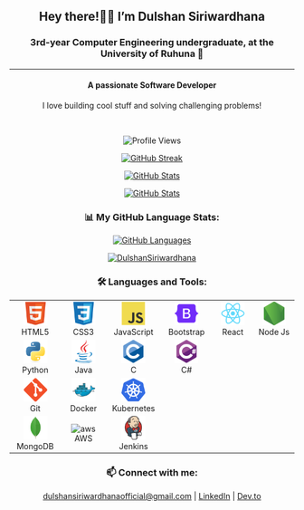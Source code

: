 <div align="center">
  <h2>Hey there!👋🤩 I’m Dulshan Siriwardhana</h2>
  <h3>3rd-year Computer Engineering undergraduate, at the University of Ruhuna 🏤</h3>
</div>
<hr/>

<div align="center">
  <h4>A passionate Software Developer</h4>
  <p>I love building cool stuff and solving challenging problems!</p>
</div>
<br>

<p align="center">
  <img src="https://komarev.com/ghpvc/?username=DulshanSiriwardhana" alt="Profile Views">
</p>

<p align="center">
  <a href="https://git.io/streak-stats">
    <img src="https://github-readme-streak-stats.herokuapp.com?user=DulshanSiriwardhana&theme=omni" alt="GitHub Streak">
  </a>
</p>

<p align="center">
  <a href="https://github.com/DulshanSiriwardhana/github-readme-stats">
    <img src="https://github-readme-stats.vercel.app/api?username=DulshanSiriwardhana&theme=algolia" alt="GitHub Stats">
  </a>
</p>

<p align="center">
  <a href="https://github-contributor-stats.vercel.app/api?username=DulshanSiriwardhana&limit=5">
    <img src="https://github-contributor-stats.vercel.app/api?username=DulshanSiriwardhana&hide=B,B%2B&limit=5" alt="GitHub Stats">
  </a>
</p>

<div align="center">
  <h3>📊 My GitHub Language Stats:</h3>
  <p align="center">
    <a href="https://github.com/DulshanSiriwardhana/github-readme-stats">
      <img src="https://github-readme-stats.vercel.app/api/top-langs/?username=DulshanSiriwardhana&theme=radical&hide_border=false" alt="GitHub Languages">
    </a>
  </p>
</div>



<p align="center">
  <a href="https://github.com/ryo-ma/github-profile-trophy">
    <img src="https://github-profile-trophy.vercel.app/?username=DulshanSiriwardhana&theme=onedark" alt="DulshanSiriwardhana" />
  </a>
</p>

<div align="center">
  <h3>🛠️ Languages and Tools:</h3>
  <p align="center">
  <table>
  <tr>
    <td align="center" width="96">
      <img src="https://raw.githubusercontent.com/devicons/devicon/master/icons/html5/html5-original.svg" alt="html5" width="42" height="42" />
      <br>HTML5
    </td>
    <td align="center" width="96">
      <img src="https://raw.githubusercontent.com/devicons/devicon/master/icons/css3/css3-original.svg" alt="css3" width="42" height="42" />
      <br>CSS3
    </td>
    <td align="center" width="96">
      <img src="https://raw.githubusercontent.com/devicons/devicon/master/icons/javascript/javascript-original.svg" alt="javascript" width="42" height="42" />
      <br>JavaScript
    </td>
    <td align="center" width="96">
      <img src="https://raw.githubusercontent.com/devicons/devicon/master/icons/bootstrap/bootstrap-plain.svg" alt="bootstrap" width="42" height="42" />
      <br>Bootstrap
    </td>
    <td align="center" width="96">
      <img src="https://raw.githubusercontent.com/devicons/devicon/master/icons/react/react-original.svg" alt="React" width="42" height="42"/>
      <br>React
    </td>
    <td align="center" width="96">
      <img src="https://raw.githubusercontent.com/devicons/devicon/master/icons/nodejs/nodejs-original.svg" alt="Node.js" width="42" height="42"/>
      <br>Node Js
    </td>
  </tr>
  
  <tr>
    <td align="center" width="96">
      <img src="https://raw.githubusercontent.com/devicons/devicon/master/icons/python/python-original.svg" alt="python" width="42" height="42" />
      <br>Python
    </td>
    <td align="center" width="96">
      <img src="https://raw.githubusercontent.com/devicons/devicon/master/icons/java/java-original.svg" alt="Java" width="42" height="42"/>
      <br>Java
    </td>
    <td align="center" width="96">
      <img src="https://raw.githubusercontent.com/devicons/devicon/master/icons/c/c-original.svg" alt="C" width="42" height="42"/>
      <br>C
    </td>
    <td align="center" width="96">
      <img src="https://raw.githubusercontent.com/devicons/devicon/master/icons/csharp/csharp-original.svg" alt="C#" width="42" height="42"/>
      <br>C#
    </td>
  </tr>
  
  <tr>
    <td align="center" width="96">
      <img src="https://raw.githubusercontent.com/devicons/devicon/master/icons/git/git-original.svg" alt="git" width="42" height="42" />
      <br>Git
    </td>
    <td align="center" width="96">
      <img src="https://raw.githubusercontent.com/devicons/devicon/master/icons/docker/docker-original.svg" alt="docker" width="42" height="42" />
      <br>Docker
    </td>
    <td align="center" width="96">
      <img src="https://raw.githubusercontent.com/devicons/devicon/master/icons/kubernetes/kubernetes-original.svg" alt="kubernetes" width="42" height="42" />
      <br>Kubernetes
    </td>
  </tr>
  
  <tr>
    <td align="center" width="96">
      <img src="https://raw.githubusercontent.com/devicons/devicon/master/icons/mongodb/mongodb-original.svg" alt="mongodb" width="42" height="42" />
      <br>MongoDB
    </td>
    <td align="center" width="96">
      <img src="https://raw.githubusercontent.com/devicons/devicon/master/icons/aws/aws-original.svg" alt="aws" width="42" height="42" />
      <br>AWS
    </td>
    <td align="center" width="96">
      <img src="https://raw.githubusercontent.com/devicons/devicon/master/icons/jenkins/jenkins-original.svg" alt="jenkins" width="42" height="42" />
      <br>Jenkins
    </td>
  </tr>
</table>
  </p>
</div>

<div align="center">
  <h3>📫 Connect with me:</h3>
  <p align="center">
    <a href="mailto:dulshansiriwardhanaofficial@gmail.com">dulshansiriwardhanaofficial@gmail.com</a> |
    <a href="https://linkedin.com/in/dulshansiriwardhana">LinkedIn</a> |
    <a href="https://dev.to/dulshan_siriwardhana_370d">Dev.to</a>
  </p>
</div>
